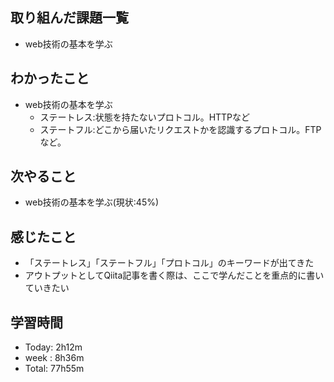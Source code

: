 ## 取り組んだ課題一覧
- web技術の基本を学ぶ
## わかったこと
- web技術の基本を学ぶ
  - ステートレス:状態を持たないプロトコル。HTTPなど
  - ステートフル:どこから届いたリクエストかを認識するプロトコル。FTPなど。
## 次やること
- web技術の基本を学ぶ(現状:45%)
## 感じたこと
- 「ステートレス」「ステートフル」「プロトコル」のキーワードが出てきた
- アウトプットとしてQiita記事を書く際は、ここで学んだことを重点的に書いていきたい
## 学習時間
- Today: 2h12m
- week : 8h36m
- Total: 77h55m
